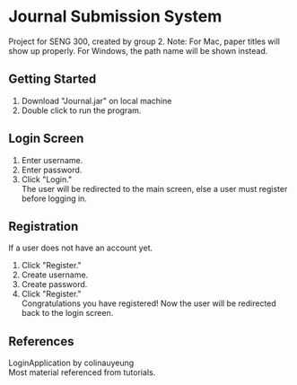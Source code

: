 # Journal Submission System
Project for SENG 300, created by group 2.
Note: For Mac, paper titles will show up properly. For Windows, the path name will be shown instead.

## Getting Started
1. Download "Journal.jar" on local machine
2. Double click to run the program.

## Login Screen
1. Enter username.
2. Enter password.
3. Click "Login."\
The user will be redirected to the main screen, else a user must register before logging in.

## Registration
If a user does not have an account yet.
1. Click "Register."
2. Create username.
3. Create password.
4. Click "Register."\
Congratulations you have registered! Now the user will be redirected back to the login screen.

## References
LoginApplication by colinauyeung\
Most material referenced from tutorials.
